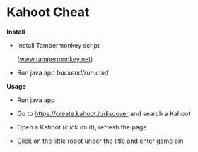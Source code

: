 # Kahoot Cheat

**Install**

- Install Tampermonkey script 

  [Click To Install]: https://github.com/bitfexl/kahoot-cheat/raw/master/frontend/kahootcheat.user.js

   (www.tampermonkey.net)

- Run java app *backend/run.cmd*

**Usage**

- Run java app

- Go to https://create.kahoot.it/discover and search a Kahoot
- Open a Kahoot (click on it), refresh the page
- Click on the little robot under the title and enter game pin